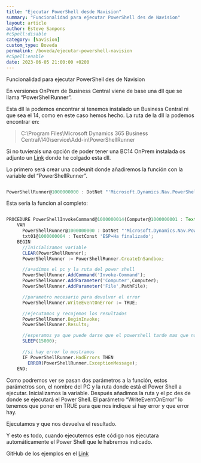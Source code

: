 ```yaml
---
title: "Ejecutar PowerShell desde Navision"
summary: "Funcionalidad para ejecutar PowerShell des de Navision"
layout: article
author: Esteve Sanpons
#cSpell:disable
category: [Navision]
custom_type: Boveda
permalink: /boveda/ejecutar-powershell-navision
#cSpell:enable
date: 2023-06-05 21:00:00 +0200
---
```


Funcionalidad para ejecutar PowerShell des de Navision

En versiones OnPrem de Business Central viene de base una dll que se llama “PowerShellRunner”.

Esta dll la podemos encontrar si tenemos instalado un Business Central ni que sea el 14, como en este caso hemos hecho.
La ruta de la dll la podemos encontrar en:

> C:\Program Files\Microsoft Dynamics 365 Business Central\140\service\Add-in\PowerShellRunner

Si no tuvierais una opción de poder tener una BC14 OnPrem instalada os adjunto un [Link](https://github.com/Esanpons/PowerShellRunner/tree/main/Add-ins/PowerShellRunner) donde he colgado esta dll.

Lo primero será crear una codeunit donde añadiremos la función con la variable del “PowerShellRunner”.

```javascript

PowerShellRunner@1000000000 : DotNet "'Microsoft.Dynamics.Nav.PowerShellRunner, Version=14.0.0.0, Culture=neutral, PublicKeyToken=31bf3856ad364e35'.Microsoft.Dynamics.Nav.PowerShellRunner";

```

Esta seria la funcion al completo:

```javascript

PROCEDURE PowerShellInvokeCommand@1000000014(Computer@1000000001 : Text;PathFile@1000000002 : Text) : Text;
    VAR
      PowerShellRunner@1000000000 : DotNet "'Microsoft.Dynamics.Nav.PowerShellRunner, Version=14.0.0.0, Culture=neutral, PublicKeyToken=31bf3856ad364e35'.Microsoft.Dynamics.Nav.PowerShellRunner";
      txt01@1000000004 : TextConst 'ESP=Ha finalizado';
    BEGIN
      //Inicializamos variable
      CLEAR(PowerShellRunner);
      PowerShellRunner := PowerShellRunner.CreateInSandbox;

      //a¤adimos el pc y la ruta del power shell
      PowerShellRunner.AddCommand('Invoke-Command');
      PowerShellRunner.AddParameter('Computer',Computer);
      PowerShellRunner.AddParameter('File',PathFile);

      //parametro necesario para devolver el error
      PowerShellRunner.WriteEventOnError := TRUE;

      //ejecutamos y recojemos los resultados
      PowerShellRunner.BeginInvoke;
      PowerShellRunner.Results;

      //esperamos ya que puede darse que el powershell tarde mas que navision
      SLEEP(15000);

      //si hay error lo mostramos
      IF PowerShellRunner.HadErrors THEN
        ERROR(PowerShellRunner.ExceptionMessage);
    END;

```

Como podremos ver se pasan dos parámetros a la función, estos parámetros son, el nombre del PC y la ruta donde está el Power Shell a ejecutar.
Inicializamos la variable.
Después añadimos la ruta y el pc des de donde se ejecutará el Power Shell.
El parámetro “WriteEventOnError” lo tenemos que poner en TRUE para que nos indique si hay error y que error hay.

Ejecutamos y que nos devuelva el resultado.

Y esto es todo, cuando ejecutemos este código nos ejecutara automáticamente el Power Shell que le habremos indicado.

GitHub de los ejemplos en el [Link](https://github.com/Esanpons/PowerShellRunner)
